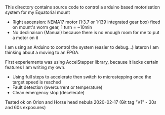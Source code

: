 This directory contains source code to control a arduino based motorisation system for my Equatorial mount

- Right ascension: NEMA17 motor (1:3.7 or 1:139 integrated gear box) fixed on mount's worm gear, 1 turn = ~10min
- No declinaison (Manual) because there is no enough room for me to put a motor on it

I am using an Arduino to control the system (easier to debug...) lateron I am thinking about a moving to an FPGA.

First experiements was using AccelStepper library, because it lacks certain features I am writing my own.
- Using full steps to accelerate then switch to microstepping once the target speed is reached
- Fault detection (overcurrent or temperature)
- Clean emergency stop (decelerate)

Tested ok on Orion and Horse head nebula 2020-02-17 (Git tag "V1" - 30s and 60s exposures)